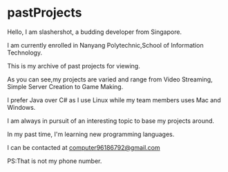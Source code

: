 # pastProjects

Hello, I am slashershot, a budding developer from Singapore.

I am currently enrolled in Nanyang Polytechnic,School of Information Technology.

This is my archive of past projects for viewing.

As you can see,my projects are varied and range from Video Streaming, Simple Server Creation to Game Making.

I prefer Java over C# as I use Linux while my team members uses Mac and Windows.

I am always in pursuit of an interesting topic to base my projects around.

In my past time, I'm learning new programming languages.

I can be contacted at computer96186792@gmail.com

PS:That is not my phone number.
